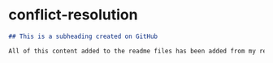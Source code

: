 # conflict-resolution

```md
## This is a subheading created on GitHub

All of this content added to the readme files has been added from my remote GitHub repository.
```
